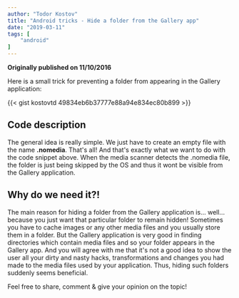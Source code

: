```yaml
---
author: "Todor Kostov"
title: "Android tricks - Hide a folder from the Gallery app"
date: "2019-03-11"
tags: [
    "android"
]
---
```


**Originally published on 11/10/2016**

Here is a small trick for preventing a folder from appearing in the Gallery application:

{{< gist kostovtd 49834eb6b37777e88a94e834ec80b899 >}}

## Code description

The general idea is really simple. We just have to create an empty file with the name **.nomedia**. That's all! And that's exactly what we want to do with the code snippet above. When the media scanner detects the .nomedia file, the folder is just being skipped by the OS and thus it wont be visible from the Gallery application.

## Why do we need it?!

The main reason for hiding a folder from the Gallery application is... well... because you just want that particular folder to remain hidden! Sometimes you have to cache images or any other media files and you usually store them in a folder. But the Gallery application is very good in finding directories which contain media files and so your folder appears in the Gallery app. And you will agree with me that it's not a good idea to show the user all your dirty and nasty hacks, transformations and changes you had made to the media files used by your application. Thus, hiding such folders suddenly seems beneficial.

Feel free to share, comment & give your opinion on the topic!